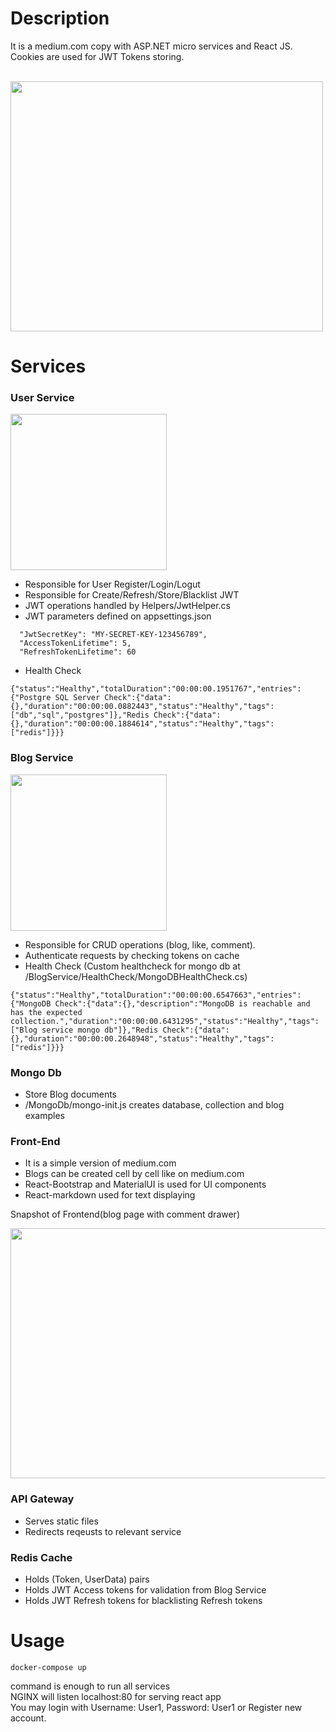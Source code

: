 # Description

It is a medium.com copy with ASP.NET micro services and React JS.<br>
Cookies are used for JWT Tokens storing.
<br>
<br>

<div>
  <img src="https://github.com/ercan5535/Medium.com-Copy-ASP.NET-ReactJS/assets/67562422/53b1f173-f476-4c4f-a13d-b255200830e8" width="500" height="400">
</div>


# Services

### User Service
<div>
  <img src="https://github.com/ercan5535/Medium.com-Copy-ASP.NET-ReactJS/assets/67562422/b12ca840-859f-4ed5-a5d7-93cec033b5ec" width="250" >
</div>

- Responsible for User Register/Login/Logut
- Responsible for Create/Refresh/Store/Blacklist JWT
- JWT operations handled by Helpers/JwtHelper.cs
- JWT parameters defined on appsettings.json
```
  "JwtSecretKey": "MY-SECRET-KEY-123456789",
  "AccessTokenLifetime": 5,
  "RefreshTokenLifetime": 60
```

- Health Check 
```
{"status":"Healthy","totalDuration":"00:00:00.1951767","entries":{"Postgre SQL Server Check":{"data":{},"duration":"00:00:00.0882443","status":"Healthy","tags":["db","sql","postgres"]},"Redis Check":{"data":{},"duration":"00:00:00.1884614","status":"Healthy","tags":["redis"]}}}
```

### Blog Service

<div>
  <img src="https://github.com/ercan5535/Medium.com-Copy-ASP.NET-ReactJS/assets/67562422/dde8f689-86c8-47f3-9c4d-1d743262d5e1" width="250" >
</div>

- Responsible for CRUD operations (blog, like, comment).
- Authenticate requests by checking tokens on cache
- Health Check (Custom healthcheck for mongo db at /BlogService/HealthCheck/MongoDBHealthCheck.cs)
```
{"status":"Healthy","totalDuration":"00:00:00.6547663","entries":{"MongoDB Check":{"data":{},"description":"MongoDB is reachable and has the expected collection.","duration":"00:00:00.6431295","status":"Healthy","tags":["Blog service mongo db"]},"Redis Check":{"data":{},"duration":"00:00:00.2648948","status":"Healthy","tags":["redis"]}}}
```

### Mongo Db
- Store Blog documents
- /MongoDb/mongo-init.js creates database, collection and blog examples

### Front-End
- It is a simple version of medium.com
- Blogs can be created cell by cell like on medium.com
- React-Bootstrap and MaterialUI is used for UI components
- React-markdown used for text displaying

Snapshot of Frontend(blog page with comment drawer)
<div>
  <img src="https://github.com/ercan5535/Medium.com-Copy-ASP.NET-ReactJS/assets/67562422/2afd1853-da9b-4056-8a9d-5d8dafe9f47a" width="800" height="400">
</div>


  
### API Gateway
- Serves static files
- Redirects reqeusts to relevant service

### Redis Cache
- Holds (Token, UserData) pairs
- Holds JWT Access tokens for validation from Blog Service
- Holds JWT Refresh tokens for blacklisting Refresh tokens


# Usage
```
docker-compose up 
```
command is enough to run all services <br>
NGINX will listen localhost:80 for serving react app <br>
You may login with Username: User1, Password: User1 or Register new account.
